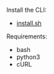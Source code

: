 Install the CLI:

- [install.sh](https://carrotscript.github.io/installer-pycli/install.sh, "Installer")

Requirements:

- bash
- python3
- cURL
